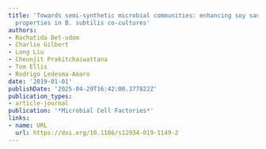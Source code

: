 ```yaml
---
title: 'Towards semi-synthetic microbial communities: enhancing soy sauce fermentation
  properties in B. subtilis co-cultures'
authors:
- Rachatida Det-udom
- Charlie Gilbert
- Long Liu
- Cheunjit Prakitchaiwattana
- Tom Ellis
- Rodrigo Ledesma‐Amaro
date: '2019-01-01'
publishDate: '2025-04-29T16:42:00.377822Z'
publication_types:
- article-journal
publication: '*Microbial Cell Factories*'
links:
- name: URL
  url: https://doi.org/10.1186/s12934-019-1149-2
---
```

